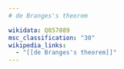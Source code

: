 ```yaml
---
# de Branges's theorem

wikidata: Q857089
msc_classification: "30"
wikipedia_links:
  - "[[de Branges's theorem]]"
---
```

